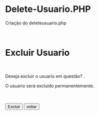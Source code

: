 # Delete-Usuario.PHP
Criação do deleteusuario.php

<?php
include('conn.php');
if($_SERVER['REQUEST_METHOD']=='POST'){
    $id = $_POST['id'];
    $sql = "DELETE FROM tb_usuarios WHERE id_usuario = $id";
    mysqli_query($link,$sql);
    mysqli_close($link);
    header('Location: listausuarios.php');
    exit();
}

if(!isset($_GET['id'])){
    header('Location:listausuarios.php');
    exit();
}

$id = $_GET['id'];
$sql = "SELECT nome_usuario FROM tb_usuarios WHERE id_usuario = $id";
$result = mysqli_query($link,$sql);
$tbl = mysqli_fetch_array($result);
mysqli_close($link);

?>
<!DOCTYPE html>
<html lang="en">
<head>
    <meta charset="UTF-8">
    <meta name="viewport" content="width=device-width, initial-scale=1.0">
    <title>Excluir usuario</title>
    <link rel= "stylesheet" href="cadastra.css">
</head>
<body>
    <br>
    <h1>Excluir Usuario</h1>
    <br>
    <form action="deleteusuario.php" method="post">
        <p>Deseja excluir o usuario em questão? <b><?=$tbl[0]?></b>.</p>
        <p>O usuario será excluido permanentemente.</p>
        <br><br>
        <input type="submit" value="Excluir">
        <a href="listausuarios.php">
            <input type="button" value="voltar">
            <input type="hidden" name="id" value="<?=$id?>">
        </a>
    </form>
    
</body>
</html>
